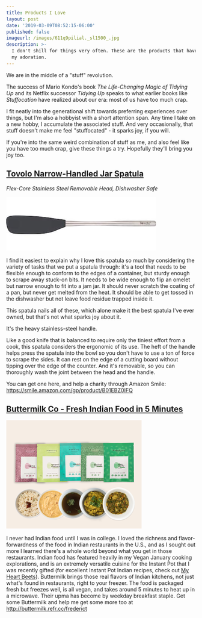 ```yaml
---
title: Products I Love
layout: post
date: '2019-03-09T08:52:15-06:00'
published: false
imageurl: /images/611q9pilial._sl1500_.jpg
description: >-
  I don't shill for things very often. These are the products that have earned
  my adoration.
---
```

We are in the middle of a "stuff" revolution.

The success of Mario Kondo's book _The Life-Changing Magic of Tidying Up_ and its Netflix successor _Tidying Up_ speaks to what earlier books like _Stuffocation_ have realized about our era: most of us have too much crap.

I fit neatly into the generational shift towards preferring experiences over things, but I'm also a hobbyist with a short attention span. Any time I take on a new hobby, I accumulate the associated stuff. And very occasionally, that stuff doesn't make me feel "stuffocated" - it sparks joy, if you will.

If you're into the same weird combination of stuff as me, and also feel like you have too much crap, give these things a try. Hopefully they'll bring you joy too.

## [Tovolo Narrow-Handled Jar Spatula](https://smile.amazon.com/gp/product/B01EBZ0IFQ)

_Flex-Core Stainless Steel Removable Head, Dishwasher Safe_

![Tovolo Spatula](/images/611q9pilial._sl1500_.jpg)

I find it easiest to explain why I love this spatula so much by considering the variety of tasks that we put a spatula through: it's a tool that needs to be flexible enough to conform to the edges of a container, but sturdy enough to scrape away stuck-on bits. It needs to be wide enough to flip an omelet but narrow enough to fit into a jam jar. It should never scratch the coating of a pan, but never get melted from the heat. It should be able to get tossed in the dishwasher but not leave food residue trapped inside it.

This spatula nails all of these, which alone make it the best spatula I've ever owned, but that's not what sparks joy about it. 

It's the heavy stainless-steel handle.

Like a good knife that is balanced to require only the tiniest effort from a cook, this spatula considers the ergonomic of its use. The heft of the handle helps press the spatula into the bowl so you don't have to use a ton of force to scrape the sides. It can rest on the edge of a cutting board without tipping over the edge of the counter. And it's removable, so you can thoroughly wash the joint between the head and the handle. 

You can get one here, and help a charity through Amazon Smile:
<https://smile.amazon.com/gp/product/B01EBZ0IFQ>

## [Buttermilk Co - Fresh Indian Food in 5 Minutes](http://buttermilk.refr.cc/frederict)

![Buttermilk Co Food](/images/lovespicy_360x.png)

I never had Indian food until I was in college. I loved the richness and flavor-forwardness of the food in Indian restaurants in the U.S., and as I sought out more I learned there's a whole world beyond what you get in those restaurants. Indian food has featured heavily in my Vegan January cooking explorations, and is an extremely versatile cuisine for the Instant Pot that I was recently gifted (for excellent Instant Pot Indian recipes, check out [My Heart Beets](https://myheartbeets.com/tag/instant-pot/)). Buttermilk brings those real flavors of Indian kitchens, not just what's found in restaurants, right to your freezer. The food is packaged fresh but freezes well, is all vegan, and takes around 5 minutes to heat up in a microwave. Their upma has become by weekday breakfast staple. 
Get some Buttermilk and help me get some more too at <http://buttermilk.refr.cc/frederict>
